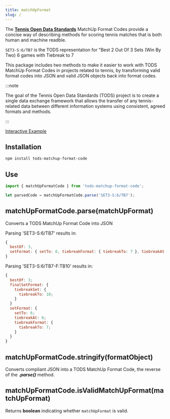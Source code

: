 ```yaml
---
title: matchUpFormat
slug: /
---
```


The **[Tennis Open Data Standards](https://itftennis.atlassian.net/wiki/spaces/TODS/pages/1272840309/MatchUp+Format+Code)** MatchUp Format Codes provide a concise way of describing methods for scoring tennis matches that is both human and machine readble.

`SET3-S:6/TB7` is the TODS representation for "Best 2 Out Of 3 Sets (Win By Two) 6 games with Tiebreak to 7

This package includes two methods to make it easier to work with TODS MatchUp Format Codes in projects related to tennis, by transforming valid format codes into JSON and valid JSON objects back into format codes.

:::note

The goal of the Tennis Open Data Standards (TODS) project is to create a single data exchange framework that allows the transfer of any tennis-related data between different information systems using consistent, agreed formats and methods.

:::

[Interactive Example](../example)

## Installation

```sh
npm install tods-matchup-format-code
```

## Use

```js
import { matchUpFormatCode } from 'tods-matchup-format-code';

let parsedCode = matchUpFormatCode.parse('SET3-S:6/TB7');
```

## matchUpFormatCode.parse(matchUpFormat)

Converts a TODS MatchUp Format Code into JSON

Parsing 'SET3-S:6/TB7' results in:

```js
{
  bestOf: 3,
  setFormat: { setTo: 6, tiebreakFormat: { tiebreakTo: 7 }, tiebreakAt: 6 }
}
```

Parsing 'SET3-S:6/TB7-F:TB10' results in:

```js
{
  bestOf: 3;
  finalSetFormat: {
    tiebreakSet: {
      tiebreakTo: 10;
    }
  }
  setFormat: {
    setTo: 6;
    tiebreakAt: 6;
    tiebreakFormat: {
      tiebreakTo: 7;
    }
  }
}
```

## matchUpFormatCode.stringify(formatObject)

Converts compliant JSON into a TODS MatchUp Format Code, the reverse of the **_.parse()_** method.

## matchUpFormatCode.isValidMatchUpFormat(matchUpFormat)

Returns **boolean** indicating whether `matchUpFormat` is valid.
